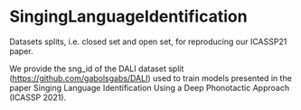 # SingingLanguageIdentification
Datasets splits, i.e. closed set and open set, for reproducing our ICASSP21 paper.

We provide the sng_id of the DALI dataset split (https://github.com/gabolsgabs/DALI) used to train models presented in the paper Singing Language Identification Using a Deep Phonotactic Approach (ICASSP 2021). 
